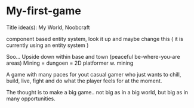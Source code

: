 # My-first-game
Title idea(s): My World, Noobcraft


component based entity system, look it up and maybe change this ( it is currently using an entity system )



Soo... Upside down within base and town (peaceful be-where-you-are areas) 
Mining = dungoen = 2D platformer w. mining

A game with many paces for yout casual gamer who just wants to chill, build, live, fight and do what the player feels for at the moment. 

The thought is to make a big game.. not big as in a big world, but big as in many opportunities. 